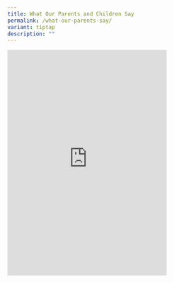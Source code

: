 ```yaml
---
title: What Our Parents and Children Say
permalink: /what-our-parents-say/
variant: tiptap
description: ""
---
```

<div class="iframe-wrapper">
<iframe height="509" width="360" allowfullscreen="true" frameborder="0" src="https://docs.google.com/presentation/d/e/2PACX-1vS0oPe0TYy8MfsbKdygAOKO8yS4qICEA3_lGrk0aXXWw7EVT7OWGy2DCSVzFDjaDWXrDgSbSy66DD0X/embed?start=false&amp;loop=true&amp;delayms=60000"></iframe>
</div>
<p></p>